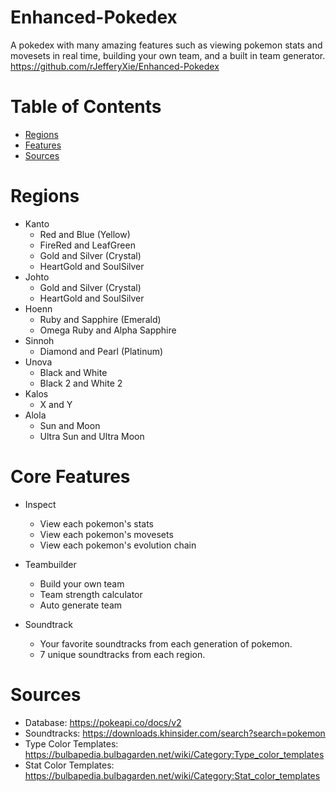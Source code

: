# Enhanced-Pokedex
A pokedex with many amazing features such as viewing pokemon stats and movesets in real time, building your own team, and a built in team generator.
https://github.com/rJefferyXie/Enhanced-Pokedex

# Table of Contents
* [Regions](#regions)
* [Features](#features)
* [Sources](#sources)

# Regions <a name="regions"></a>

* Kanto 
   * Red and Blue (Yellow)
   * FireRed and LeafGreen
   * Gold and Silver (Crystal)
   * HeartGold and SoulSilver
* Johto
   * Gold and Silver (Crystal)
   * HeartGold and SoulSilver
* Hoenn
   * Ruby and Sapphire (Emerald)
   * Omega Ruby and Alpha Sapphire
* Sinnoh
   * Diamond and Pearl (Platinum)
* Unova
   * Black and White
   * Black 2 and White 2 
* Kalos
   * X and Y
* Alola
   * Sun and Moon
   * Ultra Sun and Ultra Moon


# Core Features <a name="features"></a>

* Inspect 
    * View each pokemon's stats
    * View each pokemon's movesets
    * View each pokemon's evolution chain

* Teambuilder
    * Build your own team
    * Team strength calculator
    * Auto generate team

* Soundtrack
    * Your favorite soundtracks from each generation of pokemon.
    * 7 unique soundtracks from each region.

# Sources <a name="sources"></a>
* Database: https://pokeapi.co/docs/v2
* Soundtracks: https://downloads.khinsider.com/search?search=pokemon
* Type Color Templates: https://bulbapedia.bulbagarden.net/wiki/Category:Type_color_templates
* Stat Color Templates: https://bulbapedia.bulbagarden.net/wiki/Category:Stat_color_templates
